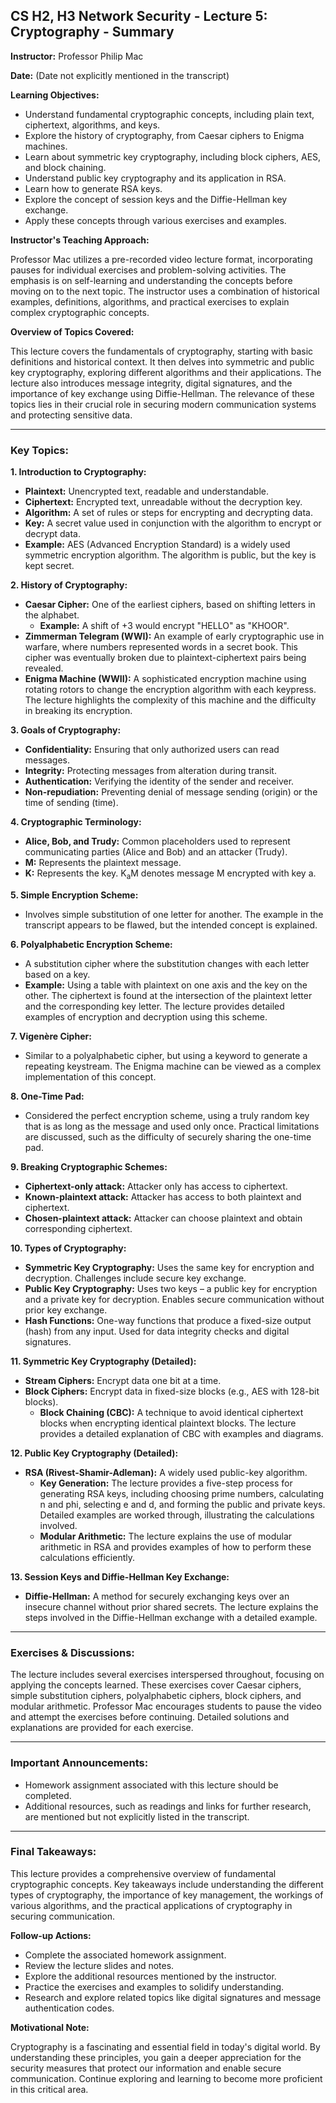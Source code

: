 ## CS H2, H3 Network Security - Lecture 5: Cryptography - Summary

**Instructor:** Professor Philip Mac

**Date:** (Date not explicitly mentioned in the transcript)

**Learning Objectives:**

* Understand fundamental cryptographic concepts, including plain text, ciphertext, algorithms, and keys.
* Explore the history of cryptography, from Caesar ciphers to Enigma machines.
* Learn about symmetric key cryptography, including block ciphers, AES, and block chaining.
* Understand public key cryptography and its application in RSA.
* Learn how to generate RSA keys.
* Explore the concept of session keys and the Diffie-Hellman key exchange.
* Apply these concepts through various exercises and examples.

**Instructor's Teaching Approach:**

Professor Mac utilizes a pre-recorded video lecture format, incorporating pauses for individual exercises and problem-solving activities. The emphasis is on self-learning and understanding the concepts before moving on to the next topic.  The instructor uses a combination of historical examples, definitions, algorithms, and practical exercises to explain complex cryptographic concepts.

**Overview of Topics Covered:**

This lecture covers the fundamentals of cryptography, starting with basic definitions and historical context.  It then delves into symmetric and public key cryptography, exploring different algorithms and their applications.  The lecture also introduces message integrity, digital signatures, and the importance of key exchange using Diffie-Hellman.  The relevance of these topics lies in their crucial role in securing modern communication systems and protecting sensitive data.

---

### Key Topics:

**1. Introduction to Cryptography:**

* **Plaintext:** Unencrypted text, readable and understandable.
* **Ciphertext:** Encrypted text, unreadable without the decryption key.
* **Algorithm:** A set of rules or steps for encrypting and decrypting data.
* **Key:** A secret value used in conjunction with the algorithm to encrypt or decrypt data.
* **Example:** AES (Advanced Encryption Standard) is a widely used symmetric encryption algorithm.  The algorithm is public, but the key is kept secret.

**2. History of Cryptography:**

* **Caesar Cipher:** One of the earliest ciphers, based on shifting letters in the alphabet.
    * **Example:** A shift of +3 would encrypt "HELLO" as "KHOOR".
* **Zimmerman Telegram (WWI):** An example of early cryptographic use in warfare, where numbers represented words in a secret book.  This cipher was eventually broken due to plaintext-ciphertext pairs being revealed.
* **Enigma Machine (WWII):** A sophisticated encryption machine using rotating rotors to change the encryption algorithm with each keypress.  The lecture highlights the complexity of this machine and the difficulty in breaking its encryption.

**3. Goals of Cryptography:**

* **Confidentiality:** Ensuring that only authorized users can read messages.
* **Integrity:** Protecting messages from alteration during transit.
* **Authentication:** Verifying the identity of the sender and receiver.
* **Non-repudiation:** Preventing denial of message sending (origin) or the time of sending (time).

**4. Cryptographic Terminology:**

* **Alice, Bob, and Trudy:** Common placeholders used to represent communicating parties (Alice and Bob) and an attacker (Trudy).
* **M:** Represents the plaintext message.
* **K:** Represents the key.  K<sub>a</sub>M denotes message M encrypted with key a.

**5. Simple Encryption Scheme:**

* Involves simple substitution of one letter for another.  The example in the transcript appears to be flawed, but the intended concept is explained.

**6. Polyalphabetic Encryption Scheme:**

* A substitution cipher where the substitution changes with each letter based on a key.
* **Example:** Using a table with plaintext on one axis and the key on the other. The ciphertext is found at the intersection of the plaintext letter and the corresponding key letter.  The lecture provides detailed examples of encryption and decryption using this scheme.

**7. Vigenère Cipher:**

* Similar to a polyalphabetic cipher, but using a keyword to generate a repeating keystream. The Enigma machine can be viewed as a complex implementation of this concept.

**8. One-Time Pad:**

* Considered the perfect encryption scheme, using a truly random key that is as long as the message and used only once.  Practical limitations are discussed, such as the difficulty of securely sharing the one-time pad.

**9. Breaking Cryptographic Schemes:**

* **Ciphertext-only attack:** Attacker only has access to ciphertext.
* **Known-plaintext attack:** Attacker has access to both plaintext and ciphertext.
* **Chosen-plaintext attack:** Attacker can choose plaintext and obtain corresponding ciphertext.

**10. Types of Cryptography:**

* **Symmetric Key Cryptography:** Uses the same key for encryption and decryption.  Challenges include secure key exchange.
* **Public Key Cryptography:** Uses two keys – a public key for encryption and a private key for decryption.  Enables secure communication without prior key exchange.
* **Hash Functions:** One-way functions that produce a fixed-size output (hash) from any input.  Used for data integrity checks and digital signatures.

**11. Symmetric Key Cryptography (Detailed):**

* **Stream Ciphers:** Encrypt data one bit at a time.
* **Block Ciphers:** Encrypt data in fixed-size blocks (e.g., AES with 128-bit blocks).
    * **Block Chaining (CBC):**  A technique to avoid identical ciphertext blocks when encrypting identical plaintext blocks.  The lecture provides a detailed explanation of CBC with examples and diagrams.

**12. Public Key Cryptography (Detailed):**

* **RSA (Rivest-Shamir-Adleman):** A widely used public-key algorithm.
    * **Key Generation:**  The lecture provides a five-step process for generating RSA keys, including choosing prime numbers, calculating n and phi, selecting e and d, and forming the public and private keys.  Detailed examples are worked through, illustrating the calculations involved.
    * **Modular Arithmetic:**  The lecture explains the use of modular arithmetic in RSA and provides examples of how to perform these calculations efficiently.

**13. Session Keys and Diffie-Hellman Key Exchange:**

* **Diffie-Hellman:**  A method for securely exchanging keys over an insecure channel without prior shared secrets.  The lecture explains the steps involved in the Diffie-Hellman exchange with a detailed example.

---

### Exercises & Discussions:

The lecture includes several exercises interspersed throughout, focusing on applying the concepts learned.  These exercises cover Caesar ciphers, simple substitution ciphers, polyalphabetic ciphers, block ciphers, and modular arithmetic.  Professor Mac encourages students to pause the video and attempt the exercises before continuing.  Detailed solutions and explanations are provided for each exercise.

---

### Important Announcements:

* Homework assignment associated with this lecture should be completed.
* Additional resources, such as readings and links for further research, are mentioned but not explicitly listed in the transcript.

---

### Final Takeaways:

This lecture provides a comprehensive overview of fundamental cryptographic concepts.  Key takeaways include understanding the different types of cryptography, the importance of key management, the workings of various algorithms, and the practical applications of cryptography in securing communication.

**Follow-up Actions:**

* Complete the associated homework assignment.
* Review the lecture slides and notes.
* Explore the additional resources mentioned by the instructor.
* Practice the exercises and examples to solidify understanding.
* Research and explore related topics like digital signatures and message authentication codes.

**Motivational Note:**

Cryptography is a fascinating and essential field in today's digital world.  By understanding these principles, you gain a deeper appreciation for the security measures that protect our information and enable secure communication.  Continue exploring and learning to become more proficient in this critical area.